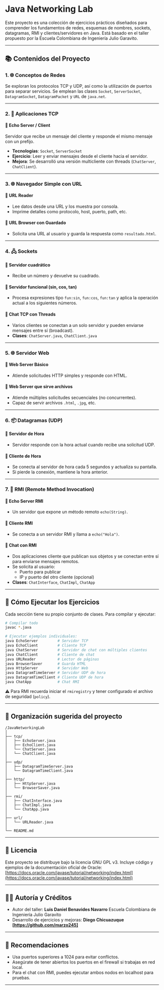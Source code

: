 # Java Networking Lab

Este proyecto es una colección de ejercicios prácticos diseñados para comprender los fundamentos de redes, esquemas de nombres, sockets, datagramas, RMI y clientes/servidores en Java. Está basado en el taller propuesto por la Escuela Colombiana de Ingeniería Julio Garavito.

---

## 📚 Contenidos del Proyecto

### 1. 🌐 Conceptos de Redes

Se exploran los protocolos TCP y UDP, así como la utilización de puertos para separar servicios. Se emplean las clases `Socket`, `ServerSocket`, `DatagramSocket`, `DatagramPacket` y `URL` de `java.net`.

---

### 2. 📡 Aplicaciones TCP

#### 🧪 Echo Server / Client
Servidor que recibe un mensaje del cliente y responde el mismo mensaje con un prefijo.

- **Tecnologías**: `Socket`, `ServerSocket`
- **Ejercicio**: Leer y enviar mensajes desde el cliente hacia el servidor.
- **Mejora**: Se desarrolló una versión multicliente con threads (`ChatServer`, `ChatClient`).

---

### 3. 🌐 Navegador Simple con URL

#### 🧪 URL Reader
- Lee datos desde una URL y los muestra por consola.
- Imprime detalles como protocolo, host, puerto, path, etc.

#### 🧪 URL Browser con Guardado
- Solicita una URL al usuario y guarda la respuesta como `resultado.html`.

---

### 4. 🖧 Sockets

#### 🧪 Servidor cuadrático
- Recibe un número y devuelve su cuadrado.

#### 🧪 Servidor funcional (sin, cos, tan)
- Procesa expresiones tipo `fun:sin`, `fun:cos`, `fun:tan` y aplica la operación actual a los siguientes números.

#### 🧪 Chat TCP con Threads
- Varios clientes se conectan a un solo servidor y pueden enviarse mensajes entre sí (broadcast).
- **Clases**: `ChatServer.java`, `ChatClient.java`

---

### 5. 🌐 Servidor Web

#### 🧪 Web Server Básico
- Atiende solicitudes HTTP simples y responde con HTML.

#### 🧪 Web Server que sirve archivos
- Atiende múltiples solicitudes secuenciales (no concurrentes).
- Capaz de servir archivos `.html`, `.jpg`, etc.

---

### 6. 📦 Datagramas (UDP)

#### 🧪 Servidor de Hora
- Servidor responde con la hora actual cuando recibe una solicitud UDP.

#### 🧪 Cliente de Hora
- Se conecta al servidor de hora cada 5 segundos y actualiza su pantalla.
- Si pierde la conexión, mantiene la hora anterior.

---

### 7. 🤝 RMI (Remote Method Invocation)

#### 🧪 Echo Server RMI
- Un servidor que expone un método remoto `echo(String)`.

#### 🧪 Cliente RMI
- Se conecta a un servidor RMI y llama a `echo("Hola")`.

#### 🧪 Chat con RMI
- Dos aplicaciones cliente que publican sus objetos y se conectan entre sí para enviarse mensajes remotos.
- Se solicita al usuario:
  - Puerto para publicar
  - IP y puerto del otro cliente (opcional)
- **Clases**: `ChatInterface`, `ChatImpl`, `ChatApp`

---

## 🚀 Cómo Ejecutar los Ejercicios

Cada sección tiene su propio conjunto de clases. Para compilar y ejecutar:

```bash
# Compilar todo
javac *.java

# Ejecutar ejemplos individuales:
java EchoServer         # Servidor TCP
java EchoClient         # Cliente TCP
java ChatServer         # Servidor de chat con múltiples clientes
java ChatClient         # Cliente de chat
java URLReader          # Lector de páginas
java BrowserSaver       # Guarda HTML
java HttpServer         # Servidor Web
java DatagramTimeServer # Servidor UDP de hora
java DatagramTimeClient # Cliente UDP de hora
java ChatApp            # Chat RMI
````

⚠️ Para RMI recuerda iniciar el `rmiregistry` y tener configurado el archivo de seguridad (`policy`).

---

## 📁 Organización sugerida del proyecto

```
/JavaNetworkingLab
│
├── tcp/
│   ├── EchoServer.java
│   ├── EchoClient.java
│   └── ChatServer.java
│   └── ChatClient.java
│
├── udp/
│   ├── DatagramTimeServer.java
│   └── DatagramTimeClient.java
│
├── http/
│   ├── HttpServer.java
│   └── BrowserSaver.java
│
├── rmi/
│   ├── ChatInterface.java
│   ├── ChatImpl.java
│   └── ChatApp.java
│
├── url/
│   └── URLReader.java
│
└── README.md
```

---

## 🧾 Licencia

Este proyecto se distribuye bajo la licencia GNU GPL v3.
Incluye código y ejemplos de la documentación oficial de Oracle:
[https://docs.oracle.com/javase/tutorial/networking/index.html](https://docs.oracle.com/javase/tutorial/networking/index.html)

---

## 👨‍🏫 Autoría y Créditos

* Autor del taller: **Luis Daniel Benavides Navarro**
  Escuela Colombiana de Ingeniería Julio Garavito
* Desarrollo de ejercicios y mejoras: **Diego Chicuazuque [https://github.com/marzo245]**

---

## 📌 Recomendaciones

* Usa puertos superiores a 1024 para evitar conflictos.
* Asegúrate de tener abiertos los puertos en el firewall si trabajas en red local.
* Para el chat con RMI, puedes ejecutar ambos nodos en localhost para pruebas.

---

